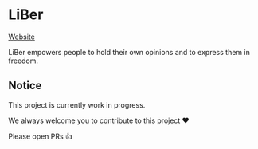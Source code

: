 # LiBer

[Website](https://ipfs.infura.io/ipfs/QmZYUaumpLZCn6q5ay1bfZ6c291UVuaf5KCtkV3J2r25GS)

LiBer empowers people to hold their own opinions and to express them in freedom.

## Notice

This project is currently work in progress.

We always welcome you to contribute to this project ❤️

Please open PRs 👍
